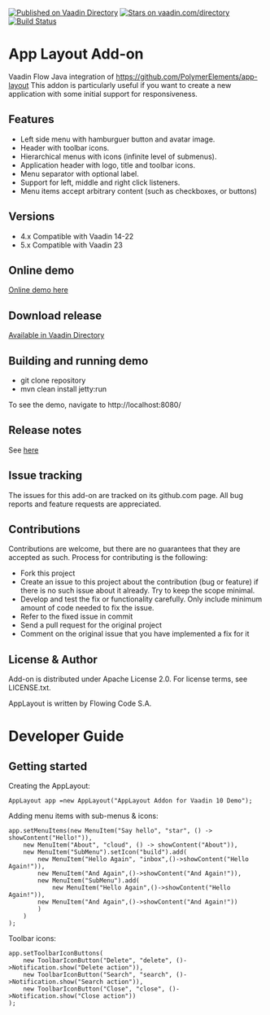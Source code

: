 [![Published on Vaadin Directory](https://img.shields.io/badge/Vaadin%20Directory-published-00b4f0.svg)](https://vaadin.com/directory/component/app-layout-addon)
[![Stars on vaadin.com/directory](https://img.shields.io/vaadin-directory/star/app-layout-addon.svg)](https://vaadin.com/directory/component/app-layout-addon)
[![Build Status](https://jenkins.flowingcode.com/job/AppLayout-5.x-addon/badge/icon)](https://jenkins.flowingcode.com/job/AppLayout-5.x-addon)

# App Layout Add-on

Vaadin Flow Java integration of https://github.com/PolymerElements/app-layout
This addon is particularly useful if you want to create a new application with some initial support for responsiveness.

## Features

* Left side menu with hamburguer button and avatar image.
* Header with toolbar icons.
* Hierarchical menus with icons (infinite level of submenus).
* Application header with logo, title and toolbar icons.
* Menu separator with optional label.
* Support for left, middle and right click listeners.
* Menu items accept arbitrary content (such as checkboxes, or buttons)

## Versions

* 4.x Compatible with Vaadin 14-22
* 5.x Compatible with Vaadin 23

## Online demo

[Online demo here](http://addonsv14.flowingcode.com/applayout)

## Download release

[Available in Vaadin Directory](https://vaadin.com/directory/component/app-layout-addon)

## Building and running demo

- git clone repository
- mvn clean install jetty:run

To see the demo, navigate to http://localhost:8080/

## Release notes

See [here](https://github.com/FlowingCode/AppLayoutAddon/releases)

## Issue tracking

The issues for this add-on are tracked on its github.com page. All bug reports and feature requests are appreciated. 

## Contributions

Contributions are welcome, but there are no guarantees that they are accepted as such. Process for contributing is the following:

- Fork this project
- Create an issue to this project about the contribution (bug or feature) if there is no such issue about it already. Try to keep the scope minimal.
- Develop and test the fix or functionality carefully. Only include minimum amount of code needed to fix the issue.
- Refer to the fixed issue in commit
- Send a pull request for the original project
- Comment on the original issue that you have implemented a fix for it

## License & Author

Add-on is distributed under Apache License 2.0. For license terms, see LICENSE.txt.

AppLayout is written by Flowing Code S.A.

# Developer Guide

## Getting started

Creating the AppLayout:
```
AppLayout app =new AppLayout("AppLayout Addon for Vaadin 10 Demo");
```
Adding menu items with sub-menus & icons:
```
app.setMenuItems(new MenuItem("Say hello", "star", () -> showContent("Hello!")),
    new MenuItem("About", "cloud", () -> showContent("About")),
    new MenuItem("SubMenu").setIcon("build").add( 
        new MenuItem("Hello Again", "inbox",()->showContent("Hello Again!")),
        new MenuItem("And Again",()->showContent("And Again!")),
        new MenuItem("SubMenu").add(
            new MenuItem("Hello Again",()->showContent("Hello Again!")),
	    new MenuItem("And Again",()->showContent("And Again!"))
        )
    )
);
```
Toolbar icons:
```
app.setToolbarIconButtons(
    new ToolbarIconButton("Delete", "delete", ()->Notification.show("Delete action")),
    new ToolbarIconButton("Search", "search", ()->Notification.show("Search action")),
    new ToolbarIconButton("Close", "close", ()->Notification.show("Close action"))
);
```
